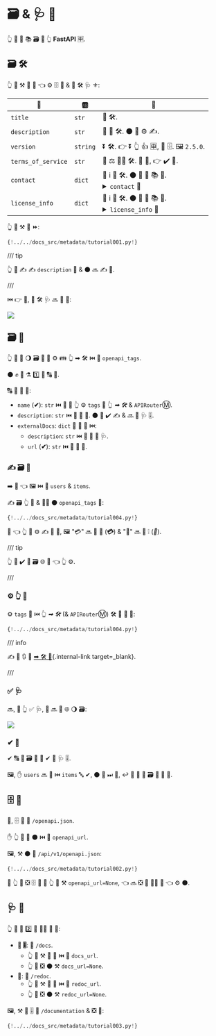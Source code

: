 # 🗃 &amp; 🩺 📛

👆 💪 🛃 📚 🗃 📳 👆 **FastAPI** 🈸.

## 🗃 🛠️

👆 💪 ⚒ 📄 🏑 👈 ⚙️ 🗄 🔧 &amp; 🏧 🛠️ 🩺 ⚜:

| 🔢 | 🆎 | 📛 |
|------------|------|-------------|
| `title` | `str` | 📛 🛠️. |
| `description` | `str` | 📏 📛 🛠️. ⚫️ 💪 ⚙️ ✍. |
| `version` | `string` | ⏬ 🛠️. 👉 ⏬ 👆 👍 🈸, 🚫 🗄. 🖼 `2.5.0`. |
| `terms_of_service` | `str` | 📛 ⚖ 🐕‍🦺 🛠️. 🚥 🚚, 👉 ✔️ 📛. |
| `contact` | `dict` | 📧 ℹ 🎦 🛠️. ⚫️ 💪 🔌 📚 🏑. <details><summary><code>contact</code> 🏑</summary><table><thead><tr><th>🔢</th><th>🆎</th><th>📛</th></tr></thead><tbody><tr><td><code>name</code></td><td><code>str</code></td><td>⚖ 📛 📧 👨‍💼/🏢.</td></tr><tr><td><code>url</code></td><td><code>str</code></td><td>📛 ☝ 📧 ℹ. 🔜 📁 📛.</td></tr><tr><td><code>email</code></td><td><code>str</code></td><td>📧 📢 📧 👨‍💼/🏢. 🔜 📁 📧 📢. </td></tr></tbody></table></details> |
| `license_info` | `dict` | 🛂 ℹ 🎦 🛠️. ⚫️ 💪 🔌 📚 🏑. <details><summary><code>license_info</code> 🏑</summary><table><thead><tr><th>🔢</th><th>🆎</th><th>📛</th></tr></thead><tbody><tr><td><code>name</code></td><td><code>str</code></td><td><strong>🚚</strong> (🚥 <code>license_info</code> ⚒). 🛂 📛 ⚙️ 🛠️.</td></tr><tr><td><code>url</code></td><td><code>str</code></td><td>📛 🛂 ⚙️ 🛠️. 🔜 📁 📛. </td></tr></tbody></table></details> |

👆 💪 ⚒ 👫 ⏩:

```Python hl_lines="3-16  19-31"
{!../../docs_src/metadata/tutorial001.py!}
```

/// tip

👆 💪 ✍ ✍ `description` 🏑 &amp; ⚫️ 🔜 ✍ 🔢.

///

⏮️ 👉 📳, 🏧 🛠️ 🩺 🔜 👀 💖:

<img src="/img/tutorial/metadata/image01.png">

## 🗃 🔖

👆 💪 🚮 🌖 🗃 🎏 🔖 ⚙️ 👪 👆 ➡ 🛠️ ⏮️ 🔢 `openapi_tags`.

⚫️ ✊ 📇 ⚗ 1️⃣ 📖 🔠 🔖.

🔠 📖 💪 🔌:

* `name` (**✔**): `str` ⏮️ 🎏 📛 👆 ⚙️ `tags` 🔢 👆 *➡ 🛠️* &amp; `APIRouter`Ⓜ.
* `description`: `str` ⏮️ 📏 📛 🔖. ⚫️ 💪 ✔️ ✍ &amp; 🔜 🎦 🩺 🎚.
* `externalDocs`: `dict` 🔬 🔢 🧾 ⏮️:
    * `description`: `str` ⏮️ 📏 📛 🔢 🩺.
    * `url` (**✔**): `str` ⏮️ 📛 🔢 🧾.

### ✍ 🗃 🔖

➡️ 🔄 👈 🖼 ⏮️ 🔖 `users` &amp; `items`.

✍ 🗃 👆 🔖 &amp; 🚶‍♀️ ⚫️ `openapi_tags` 🔢:

```Python hl_lines="3-16  18"
{!../../docs_src/metadata/tutorial004.py!}
```

👀 👈 👆 💪 ⚙️ ✍ 🔘 📛, 🖼 "💳" 🔜 🎦 🦁 (**💳**) &amp; "🎀" 🔜 🎦 ❕ (_🎀_).

/// tip

👆 🚫 ✔️ 🚮 🗃 🌐 🔖 👈 👆 ⚙️.

///

### ⚙️ 👆 🔖

⚙️ `tags` 🔢 ⏮️ 👆 *➡ 🛠️* (&amp; `APIRouter`Ⓜ) 🛠️ 👫 🎏 🔖:

```Python hl_lines="21  26"
{!../../docs_src/metadata/tutorial004.py!}
```

/// info

✍ 🌅 🔃 🔖 [➡ 🛠️ 📳](path-operation-configuration.md#_3){.internal-link target=_blank}.

///

### ✅ 🩺

🔜, 🚥 👆 ✅ 🩺, 👫 🔜 🎦 🌐 🌖 🗃:

<img src="/img/tutorial/metadata/image02.png">

### ✔ 🔖

✔ 🔠 🔖 🗃 📖 🔬 ✔ 🎦 🩺 🎚.

🖼, ✋️ `users` 🔜 🚶 ⏮️ `items` 🔤 ✔, ⚫️ 🎦 ⏭ 👫, ↩️ 👥 🚮 👫 🗃 🥇 📖 📇.

## 🗄 📛

🔢, 🗄 🔗 🍦 `/openapi.json`.

✋️ 👆 💪 🔗 ⚫️ ⏮️ 🔢 `openapi_url`.

🖼, ⚒ ⚫️ 🍦 `/api/v1/openapi.json`:

```Python hl_lines="3"
{!../../docs_src/metadata/tutorial002.py!}
```

🚥 👆 💚 ❎ 🗄 🔗 🍕 👆 💪 ⚒ `openapi_url=None`, 👈 🔜 ❎ 🧾 👩‍💻 🔢 👈 ⚙️ ⚫️.

## 🩺 📛

👆 💪 🔗 2️⃣ 🧾 👩‍💻 🔢 🔌:

* **🦁 🎚**: 🍦 `/docs`.
    * 👆 💪 ⚒ 🚮 📛 ⏮️ 🔢 `docs_url`.
    * 👆 💪 ❎ ⚫️ ⚒ `docs_url=None`.
* **📄**: 🍦 `/redoc`.
    * 👆 💪 ⚒ 🚮 📛 ⏮️ 🔢 `redoc_url`.
    * 👆 💪 ❎ ⚫️ ⚒ `redoc_url=None`.

🖼, ⚒ 🦁 🎚 🍦 `/documentation` &amp; ❎ 📄:

```Python hl_lines="3"
{!../../docs_src/metadata/tutorial003.py!}
```
